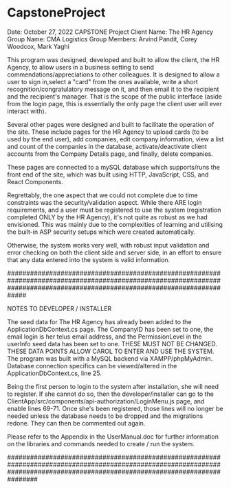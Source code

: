 # CapstoneProject
Date: October 27, 2022
CAPSTONE Project Client Name: The HR Agency
Group Name: CMA Logistics
 Group Members: Arvind Pandit, Corey Woodcox, Mark Yaghi


This program was designed, developed and built to allow the client, the HR Agency, to allow users in a business setting to send commendations/appreciations to other colleagues. It is designed to allow a  user to sign in,select a "card" from the ones available, write a short recognition/congratulatory message on it, and then email it to the recipient and the recipient's manager. That is the scope of the public interface (aside from the login page, this is essentially the only page the client user will ever interact with).

Several other pages were designed and built to facilitate the operation of the site. These include pages for the HR Agency to upload cards (to be used by the end user), add companies, edit company information, view a list and count of the companies in the database, activate/deactivate client accounts from the Company Details page, and finally, delete companies.

These pages are connected to a mySQL database which supports/runs the front end of the site, which was built using HTTP, JavaScript, CSS, and React Components.

Regrettably, the one aspect that we could not complete due to time constraints was the security/validation aspect. While there ARE login requirements, and a user must be registered to use the system (registration completed ONLY by the HR Agency), it's not quite as robust as we had envisioned. This was mainly due to the complexities of learning and utilising the built-in ASP security setups which were created automatically. 

Otherwise, the system works very well, with robust input validation and error checking on both the client side and server side, in an effort to ensure that any data entered into the system is valid information.

#############################################################################################################################################################################

NOTES TO DEVELOPER / INSTALLER

The seed data for The HR Agency has already been added to the ApplicationDbContext.cs page. The CompanyID has been set to one, the email login is her telus email address, and the PermissionLevel in the userInfo seed data has been set to one. THESE MUST NOT BE CHANGED. THESE DATA POINTS ALLOW CAROL TO ENTER AND USE THE SYSTEM. 
The program was built with a MySQL backend via XAMPP/phpMyAdmin. Database connection specifics can be viewed/altered in the ApplicationDbContext.cs, line 25.
 
Being the first person to login to the system after installation, she will need to register. If she cannot do so, then the developer/installer can go to the ClientApp/src/components/api-authorization/LoginMenu.js page, and enable lines 69-71. Once she's been registered, those lines will no longer be needed unless the database needs to be dropped and the migrations redone. They can then be commented out again.

Please refer to the Appendix in the UserManual.doc for further information on the libraries and commands needed to create / run the system.

################################################################################################################################################################################
